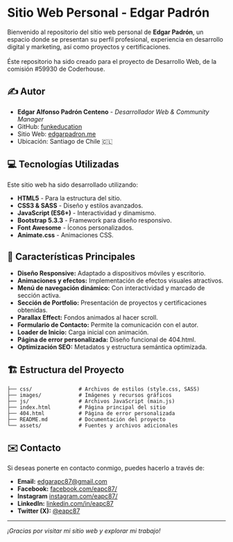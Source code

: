 # Sitio Web Personal - Edgar Padrón

Bienvenido al repositorio del sitio web personal de **Edgar Padrón**, un espacio donde se presentan su perfil profesional, experiencia en desarrollo digital y marketing, así como proyectos y certificaciones.<br/><br/>
Éste repositorio ha sido creado para el proyecto de Desarrollo Web, de la comisión #59930 de Coderhouse.

## ✍️ Autor

- **Edgar Alfonso Padrón Centeno** - *Desarrollador Web & Community Manager*
- GitHub: [funkeducation](https://github.com/funkeducation)
- Sitio Web: [edgarpadron.me](https://edgarpadron.me)
- Ubicación: Santiago de Chile 🇨🇱

## 💻 Tecnologías Utilizadas

Este sitio web ha sido desarrollado utilizando:

- **HTML5** - Para la estructura del sitio.
- **CSS3 & SASS** - Diseño y estilos avanzados.
- **JavaScript (ES6+)** - Interactividad y dinamismo.
- **Bootstrap 5.3.3** - Framework para diseño responsivo.
- **Font Awesome** - Íconos personalizados.
- **Animate.css** - Animaciones CSS.

## 🤖 Características Principales

- **Diseño Responsive:** Adaptado a dispositivos móviles y escritorio.
- **Animaciones y efectos:** Implementación de efectos visuales atractivos.
- **Menú de navegación dinámico:** Con interactividad y marcado de sección activa.
- **Sección de Portfolio:** Presentación de proyectos y certificaciones obtenidas.
- **Parallax Effect:** Fondos animados al hacer scroll.
- **Formulario de Contacto:** Permite la comunicación con el autor.
- **Loader de Inicio:** Carga inicial con animación.
- **Página de error personalizada:** Diseño funcional de 404.html.
- **Optimización SEO:** Metadatos y estructura semántica optimizada.

## 🏗️ Estructura del Proyecto

```
├── css/               # Archivos de estilos (style.css, SASS)
├── images/            # Imágenes y recursos gráficos
├── js/                # Archivos JavaScript (main.js)
├── index.html         # Página principal del sitio
├── 404.html           # Página de error personalizada
├── README.md          # Documentación del proyecto
└── assets/            # Fuentes y archivos adicionales
```

## ✉️ Contacto

Si deseas ponerte en contacto conmigo, puedes hacerlo a través de:
- **Email:** [edgarapc87@gmail.com](mailto:edgarapc87@gmail.com)
- **Facebook:** [facebook.com/eapc87/](https://www.facebook.com/eapc87/)
- **Instagram** [instagram.com/eapc87/](https://www.instagram.com/eapc87/)
- **LinkedIn:** [linkedin.com/in/eapc87](https://www.linkedin.com/in/eapc87/)
- **Twitter (X):** [@eapc87](https://x.com/eapc87/)

---

_¡Gracias por visitar mi sitio web y explorar mi trabajo!_